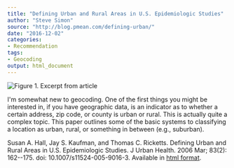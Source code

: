 ```yaml
---
title: "Defining Urban and Rural Areas in U.S. Epidemiologic Studies"
author: "Steve Simon"
source: "http://blog.pmean.com/defining-urban/"
date: "2016-12-02"
categories:
- Recommendation
tags:
- Geocoding
output: html_document
---
```


![Figure 1. Excerpt from article](http://www.pmean.com/new-images/16/defining-urban01.png)

<div class="notes">

I'm somewhat new to geocoding. One of the first things you might be interested in, if you have geographic data, is an indicator as to whether a certain address, zip code, or county is urban or rural. This is actually quite a complex topic. This paper outlines some of the basic systems to classifying a location as urban, rural, or something in between (e.g., suburban).

Susan A. Hall, Jay S. Kaufman, and Thomas C. Ricketts. Defining Urban and Rural Areas in U.S. Epidemiologic Studies. J Urban Health. 2006 Mar; 83(2): 162--175. doi: 10.1007/s11524-005-9016-3. Available in [html format][hall1].

[hall1]: https://www.ncbi.nlm.nih.gov/pmc/articles/PMC2527174/

</div>
